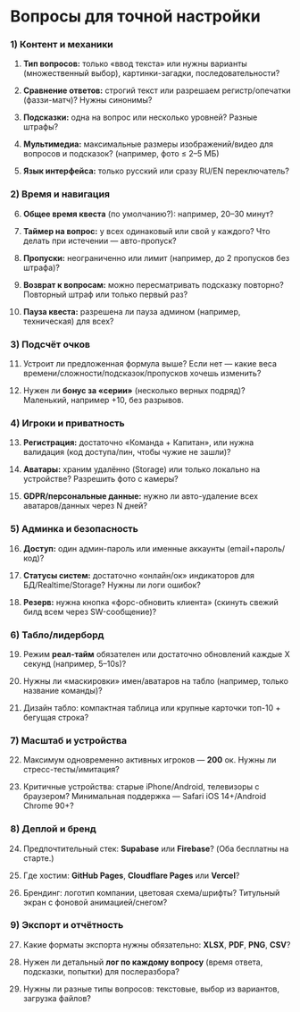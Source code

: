 # Вопросы для точной настройки

### 1) Контент и механики

1. **Тип вопросов:** только «ввод текста» или нужны варианты (множественный выбор), картинки-загадки, последовательности?

2. **Сравнение ответов:** строгий текст или разрешаем регистр/опечатки (фаззи-матч)? Нужны синонимы?

3. **Подсказки:** одна на вопрос или несколько уровней? Разные штрафы?

4. **Мультимедиа:** максимальные размеры изображений/видео для вопросов и подсказок? (например, фото ≤ 2–5 МБ)

5. **Язык интерфейса:** только русский или сразу RU/EN переключатель?

### 2) Время и навигация

6. **Общее время квеста** (по умолчанию?): например, 20–30 минут?

7. **Таймер на вопрос:** у всех одинаковый или свой у каждого? Что делать при истечении — авто-пропуск?

8. **Пропуски:** неограниченно или лимит (например, до 2 пропусков без штрафа)?

9. **Возврат к вопросам:** можно пересматривать подсказку повторно? Повторный штраф или только первый раз?

10. **Пауза квеста:** разрешена ли пауза админом (например, техническая) для всех?

### 3) Подсчёт очков

11. Устроит ли предложенная формула выше? Если нет — какие веса времени/сложности/подсказок/пропусков хочешь изменить?

12. Нужен ли **бонус за «серии»** (несколько верных подряд)? Маленький, например +10, без разрывов.

### 4) Игроки и приватность

13. **Регистрация:** достаточно «Команда + Капитан», или нужна валидация (код доступа/пин, чтобы чужие не зашли)?

14. **Аватары:** храним удалённо (Storage) или только локально на устройстве? Разрешить фото с камеры?

15. **GDPR/персональные данные:** нужно ли авто-удаление всех аватаров/данных через N дней?

### 5) Админка и безопасность

16. **Доступ:** один админ-пароль или именные аккаунты (email+пароль/код)?

17. **Статусы систем:** достаточно «онлайн/ок» индикаторов для БД/Realtime/Storage? Нужны ли логи ошибок?

18. **Резерв:** нужна кнопка «форс-обновить клиента» (скинуть свежий билд всем через SW-сообщение)?

### 6) Табло/лидерборд

19. Режим **реал-тайм** обязателен или достаточно обновлений каждые X секунд (например, 5–10s)?

20. Нужны ли «маскировки» имен/аватаров на табло (например, только название команды)?

21. Дизайн табло: компактная таблица или крупные карточки топ-10 + бегущая строка?

### 7) Масштаб и устройства

22. Максимум одновременно активных игроков — **200** ок. Нужны ли стресс-тесты/имитация?

23. Критичные устройства: старые iPhone/Android, телевизоры с браузером? Минимальная поддержка — Safari iOS 14+/Android Chrome 90+?

### 8) Деплой и бренд

24. Предпочтительный стек: **Supabase** или **Firebase**? (Оба бесплатны на старте.)

25. Где хостим: **GitHub Pages**, **Cloudflare Pages** или **Vercel**?

26. Брендинг: логотип компании, цветовая схема/шрифты? Титульный экран с фоновой анимацией/снегом?

### 9) Экспорт и отчётность

27. Какие форматы экспорта нужны обязательно: **XLSX**, **PDF**, **PNG**, **CSV**?

28. Нужен ли детальный **лог по каждому вопросу** (время ответа, подсказки, попытки) для послеразбора?

29.  Нужны ли разные типы вопросов: текстовые, выбор из вариантов, загрузка файлов?
